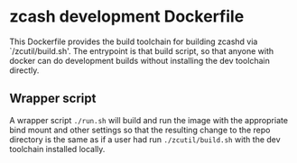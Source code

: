 # zcash development Dockerfile

This Dockerfile provides the build toolchain for building zcashd via `/zcutil/build.sh'. The entrypoint is that build script, so that anyone with docker can do development builds without installing the dev toolchain directly.

## Wrapper script

A wrapper script `./run.sh` will build and run the image with the appropriate bind mount and other settings so that the resulting change to the repo directory is the same as if a user had run `./zcutil/build.sh` with the dev toolchain installed locally.
